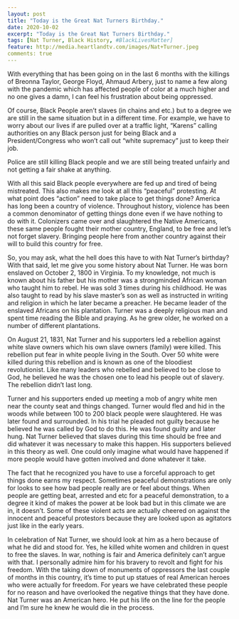 ```yaml
---
layout: post
title: "Today is the Great Nat Turners Birthday."
date: 2020-10-02
excerpt: "Today is the Great Nat Turners Birthday."
tags: [Nat Turner, Black History, #BlackLivesMatter]
feature: http://media.heartlandtv.com/images/Nat+Turner.jpeg
comments: true
---
```


With everything that has been going on in the last 6 months with the killings of Breonna Taylor, George Floyd, Ahmaud Arbery, just to name a few along with the pandemic which has affected people of color at a much higher and no one gives a damn, I can feel his frustration about being oppressed.  

Of course, Black People aren’t slaves (in chains and etc.) but to a degree we are still in the same situation but in a different time. For example, we have to worry about our lives if are pulled over at a traffic light, “Karens” calling authorities on any Black person just for being Black and a President/Congress who won’t call out “white supremacy” just to keep their job.  

Police are still killing Black people and we are still being treated unfairly and not getting a fair shake at anything.  

With all this said Black people everywhere are fed up and tired of being mistreated.  This also makes me look at all this “peaceful” protesting.  At what point does “action” need to take place to get things done? America has long been a country of violence.  Throughout history, violence has been a common denominator of getting things done even if we have nothing to do with it.  Colonizers came over and slaughtered the Native Americans, these same people fought their mother country, England, to be free and let’s not forget slavery. Bringing people here from another country against their will to build this country for free.  

So, you may ask, what the hell does this have to with Nat Turner’s birthday?  With that said, let me give you some history about Nat Turner. He was born enslaved on October 2, 1800 in Virginia. To my knowledge, not much is known about his father but his mother was a strongminded African woman who taught him to rebel.  He was sold 3 times during his childhood.  He was also taught to read by his slave master’s son as well as instructed in writing and religion in which he later became a preacher.  He became leader of the enslaved Africans on his plantation.  Turner was a deeply religious man and spent time reading the Bible and praying. As he grew older, he worked on a number of different plantations.

 On August 21, 1831, Nat Turner and his supporters led a rebellion against white slave owners which his own slave owners (family) were killed.  This rebellion put fear in white people living in the South. Over 50 white were killed during this rebellion and is known as one of the bloodiest revolutionist.  Like many leaders who rebelled and believed to be close to God, he believed he was the chosen one to lead his people out of slavery.  The rebellion didn’t last long.  

 Turner and his supporters ended up meeting a mob of angry white men near the county seat and things changed.  Turner would fled and hid in the woods while between 100 to 200 black people were slaughtered.  He was later found and surrounded.  In his trial he pleaded not guilty because he believed he was called by God to do this.   He was found guilty and later hung. Nat Turner believed that slaves during this time should be free and did whatever it was necessary to make this happen.  His supporters believed in this theory as well. One could only imagine what would have happened if more people would have gotten involved and done whatever it take. 

 The fact that he recognized you have to use a forceful approach to get things done earns my respect. Sometimes peaceful demonstrations are only for looks to see how bad people really are or feel about things.  When people are getting beat, arrested and etc for a peaceful demonstration, to a degree it kind of makes the power at be look bad but in this climate we are in, it doesn’t.  Some of these violent acts are actually cheered on against the innocent and peaceful protestors because they are looked upon as agitators just like in the early years.  

In celebration of Nat Turner, we should look at him as a hero because of what he did and stood for. Yes, he killed white women and children in quest to free the slaves. In war, nothing is fair and America definitely can’t argue with that.  I personally admire him for his bravery to revolt and fight for his freedom. With the taking down of monuments of oppressors the last couple of months in this country, it’s time to put up statues of real American heroes who were actually for freedom.  For years we have celebrated these people for no reason and have overlooked the negative things that they have done. Nat Turner was an American hero.  He put his life on the line for the people and I’m sure he knew he would die in the process.  


